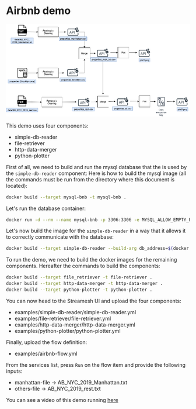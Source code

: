 Airbnb demo
===========

![alt text](img/diagram_for_data_pipeline.png "AirBnB pipeline")

This demo uses four components:
- simple-db-reader
- file-retriever
- http-data-merger
- python-plotter

First of all, we need to build and run the mysql database that the is used by the `simple-db-reader` component: 
Here is how to build the mysql image (all the commands must be run from the directory where this document is located):

```bash
docker build --target mysql-bnb -t mysql-bnb .
``` 

Let's run the database container:

```bash
docker run -d --rm --name mysql-bnb -p 3306:3306 -e MYSQL_ALLOW_EMPTY_PASSWORD=true mysql-bnb
```

Let's now build the image for the `simple-db-reader` in a way that it allows it to correctly communicate with the database:

```bash
docker build --target simple-db-reader --build-arg db_address=$(docker inspect -f '{{range .NetworkSettings.Networks}}{{.IPAddress}}{{end}}' mysql-bnb)  -t simple-db-reader .
```

To run the demo, we need to build the docker images for the remaining components.
Hereafter the commands to build the components:

```bash
docker build --target file_retriever -t file-retriever .
docker build --target http-data-merger -t http-data-merger .
docker build --target python-plotter -t python-plotter .
```


You can now head to the Streamesh UI and upload the four components:
- examples/simple-db-reader/simple-db-reader.yml
- examples/file-retriever/file-retriever.yml
- examples/http-data-merger/http-data-merger.yml
- examples/python-plotter/python-plotter.yml

Finally, upload the flow definition:
- examples/airbnb-flow.yml

From the services list, press `Run` on the flow item and provide the following inputs:
- manhattan-file -> AB_NYC_2019_Manhattan.txt
- others-file -> AB_NYC_2019_rest.txt

You can see a video of this demo running [here](https://www.youtube.com/watch?v=nlu9xmIURKU)
